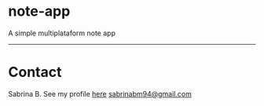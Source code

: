 # note-app
A simple multiplataform note app

---

# Contact

Sabrina B.
See my profile [here](https://github.com/sabrinabm94/about/blob/main/README.md)
<sabrinabm94@gmail.com>

